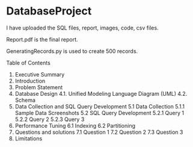 # DatabaseProject

I have uploaded the SQL files, report, images, code, csv files.

Report.pdf is the final report.

GeneratingRecords.py is used to create 500 records.

Table of Contents 
1. Executive Summary 
2. Introduction 
3. Problem Statement 
4. Database Design 
4.1. Unified Modeling Language Diagram (UML) 
4.2. Schema 
5. Data Collection and SQL Query Development 
5.1 Data Collection 
5.1.1 Sample Data Screenshots
5.2 SQL Query Development 
5.2.1 Query 1 
5.2.2 Query 2 
5.2.3 Query 3 
6. Performance Tuning 
6.1 Indexing 
6.2 Partitioning 
7. Questions and solutions 
7.1 Question 1 
7.2 Question 2 
7.3 Question 3 
8. Limitations
